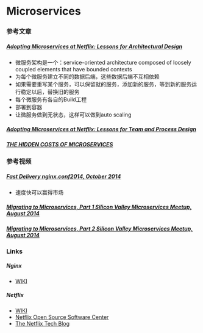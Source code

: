 # Microservices

### 参考文章

##### [Adopting Microservices at Netflix: Lessons for Architectural Design](http://nginx.com/blog/microservices-at-netflix-architectural-best-practices/)
- 微服务架构是一个：service-oriented architecture composed of loosely coupled elements that have bounded contexts
- 为每个微服务建立不同的数据后端，这些数据后端不互相依赖
- 如果需要重写某个服务，可以保留就的服务，添加新的服务，等到新的服务运行稳定以后，替换旧的服务
- 每个微服务有各自的Build工程
- 部署到容器
- 让微服务做到无状态，这样可以做到auto scaling


##### [Adopting Microservices at Netflix: Lessons for Team and Process Design](http://nginx.com/blog/adopting-microservices-at-netflix-lessons-for-team-and-process-design/)


##### [THE HIDDEN COSTS OF MICROSERVICES](http://www.stackbuilders.com/news/the-hidden-costs-of-microservices)


### 参考视频

##### [Fast Delivery nginx.conf2014, October 2014](https://youtu.be/5qJ_BibbMLw)
- 速度快可以赢得市场


##### [Migrating to Microservices, Part 1 Silicon Valley Microservices Meetup, August 2014](https://youtu.be/1wiMLkXz26M)

##### [Migrating to Microservices, Part 2 Silicon Valley Microservices Meetup, August 2014](https://youtu.be/ebCtNmTVIJY)


### Links

##### Nginx
- [WIKI](http://en.wikipedia.org/wiki/Nginx)

##### Netflix
- [WIKI](http://en.wikipedia.org/wiki/Netflix)
- [Netflix Open Source Software Center](http://netflix.github.io/#repo)
- [The Netflix Tech Blog](http://techblog.netflix.com/)

